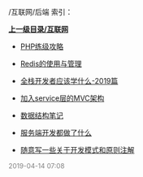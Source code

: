 /互联网/后端 索引：


**[上一级目录/互联网](/互联网/index.md)**

- [PHP练级攻略](/互联网/后端/PHP练级攻略.md)

- [Redis的使用与管理](/互联网/后端/Redis的使用与管理.md)

- [全栈开发者应该学什么-2019篇](/互联网/后端/全栈开发者应该学什么-2019篇.md)

- [加入service层的MVC架构](/互联网/后端/加入service层的MVC架构.md)

- [数据结构笔记](/互联网/后端/数据结构笔记.md)

- [服务端开发都做了什么](/互联网/后端/服务端开发都做了什么.md)

- [随意写一些关于开发模式和原则注解](/互联网/后端/随意写一些关于开发模式和原则注解.md)


<font size=2 color='grey'> 2019-04-14 07:08 </font>